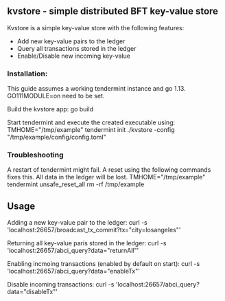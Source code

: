## kvstore - simple distributed BFT key-value store

Kvstore is a simple key-value store with the following features:
 * Add new key-value pairs to the ledger
 * Query all transactions stored in the ledger
 * Enable/Disable new incoming key-value 

### Installation:

This guide assumes a working tendermint instance and go 1.13.
GO111MODULE=on need to be set.

Build the kvstore app:
    go build

Start tendermint and execute the created executable using:
    TMHOME="/tmp/example" tendermint init
    ./kvstore -config "/tmp/example/config/config.toml"


### Troubleshooting

A restart of tendermint might fail. A reset using the following commands
fixes this. All data in the ledger will be lost.
    TMHOME="/tmp/example" tendermint unsafe_reset_all
    rm -rf /tmp/example

## Usage

Adding a new key-value pair to the ledger:
    curl -s 'localhost:26657/broadcast_tx_commit?tx="city=losangeles"'

Returning all key-value paris stored in the ledger:
    curl -s 'localhost:26657/abci_query?data="returnAll"'

Enabling incmoing transactions (enabled by default on start):
    curl -s 'localhost:26657/abci_query?data="enableTx"'

Disable incoming transactions:
    curl -s 'localhost:26657/abci_query?data="disableTx"'
